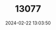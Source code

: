 ---
title: "13077"
category: "Melanotaenia vanheurni"
draft: false
date: 2024-02-22 13:03:50
languages:
  English: ["Van Heurn's Rainbowfish"]
---